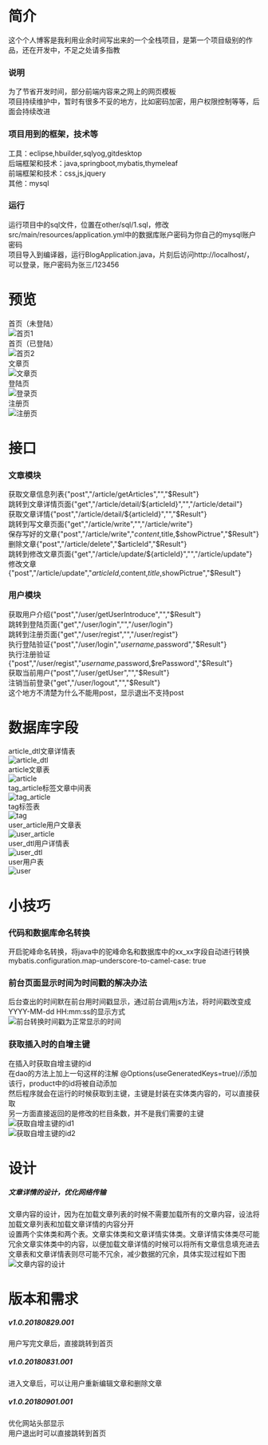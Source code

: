 # 简介  
这个个人博客是我利用业余时间写出来的一个全栈项目，是第一个项目级别的作品，还在开发中，不足之处请多指教  
### 说明  
为了节省开发时间，部分前端内容来之网上的网页模板  
项目持续维护中，暂时有很多不妥的地方，比如密码加密，用户权限控制等等，后面会持续改进  
### 项目用到的框架，技术等  
工具：eclipse,hbuilder,sqlyog,gitdesktop  
后端框架和技术：java,springboot,mybatis,thymeleaf  
前端框架和技术：css,js,jquery  
其他：mysql  
### 运行  
运行项目中的sql文件，位置在other/sql/1.sql，修改src/main/resources/application.yml中的数据库账户密码为你自己的mysql账户密码  
项目导入到编译器，运行BlogApplication.java，片刻后访问http://localhost/，可以登录，账户密码为张三/123456  
# 预览  
首页（未登陆）  
![首页1](other/image/首页1.png)  
首页（已登陆）  
![首页2](other/image/首页2.png)  
文章页  
![文章页](other/image/文章页.png)  
登陆页  
![登录页](other/image/登录页.png)  
注册页  
![注册页](other/image/注册页.png)  
# 接口  
### 文章模块  
获取文章信息列表{"post","/article/getArticles","","$Result"}  
跳转到文章详情页面{"get","/article/detail/${articleId}","","/article/detail"}  
获取文章详情{"post","/article/detail/${articleId}","","$Result"}  
跳转到写文章页面{"get","/article/write","","/article/write"}  
保存写好的文章{"post","/article/write","$content,$title,$showPictrue","$Result"}  
删除文章{"post","/article/delete","$articleId","$Result"}  
跳转到修改文章页面{"get","/article/update/${articleId}","","/article/update"}  
修改文章{"post","/article/update","$articleId,$content,$title,$showPictrue","$Result"}  
### 用户模块  
获取用户介绍{"post","/user/getUserIntroduce","","$Result"}  
跳转到登陆页面{"get","/user/login","","/user/login"}  
跳转到注册页面{"get","/user/regist","","/user/regist"}  
执行登陆验证{"post","/user/login","$username,$password","$Result"}  
执行注册验证{"post","/user/regist","$username,$password,$rePassword","$Result"}  
获取当前用户{"post","/user/getUser","","$Result"}  
注销当前登录{"get","/user/logout","","$Result"}  
这个地方不清楚为什么不能用post，显示退出不支持post  
# 数据库字段  
article_dtl文章详情表  
![article_dtl](other/image/article_dtl.png)  
article文章表  
![article](other/image/article.png)  
tag_article标签文章中间表  
![tag_article](other/image/tag_article.png)  
tag标签表  
![tag](other/image/tag.png)  
user_article用户文章表  
![user_article](other/image/user_article.png)  
user_dtl用户详情表  
![user_dtl](other/image/user_dtl.png)  
user用户表  
![user](other/image/user.png)  
# 小技巧  
### 代码和数据库命名转换  
开启驼峰命名转换，将java中的驼峰命名和数据库中的xx_xx字段自动进行转换  
mybatis.configuration.map-underscore-to-camel-case: true  
### 前台页面显示时间为时间戳的解决办法  
后台查出的时间默在前台用时间戳显示，通过前台调用js方法，将时间戳改变成YYYY-MM-dd HH:mm:ss的显示方式  
![前台转换时间戳为正常显示的时间](other/image/前台转换时间戳为正常显示的时间.png)  
### 获取插入时的自增主键  
在插入时获取自增主键的id  
在dao的方法上加上一句这样的注解	@Options(useGeneratedKeys=true)//添加该行，product中的id将被自动添加  
然后程序就会在运行的时候获取到主键，主键是封装在实体类内容的，可以直接获取  
另一方面直接返回的是修改的栏目条数，并不是我们需要的主键    
![获取自增主键的id1](other/image/获取自增主键的id1.png)  
![获取自增主键的id2](other/image/获取自增主键的id2.png)  
# 设计
##### 文章详情的设计，优化网络传输
文章内容的设计，因为在加载文章列表的时候不需要加载所有的文章内容，设法将加载文章列表和加载文章详情的内容分开  
设置两个实体类和两个表。文章实体类和文章详情实体类。文章详情实体类尽可能冗余文章实体类中的内容，以便加载文章详情的时候可以将所有文章信息填充进去  
文章表和文章详情表则尽可能不冗余，减少数据的冗余，具体实现过程如下图  
![文章内容的设计](other/image/文章内容的设计.png)  
# 版本和需求  
##### v1.0.20180829.001  
用户写完文章后，直接跳转到首页  
##### v1.0.20180831.001  
进入文章后，可以让用户重新编辑文章和删除文章  
##### v1.0.20180901.001  
优化网站头部显示  
用户退出时可以直接跳转到首页  

